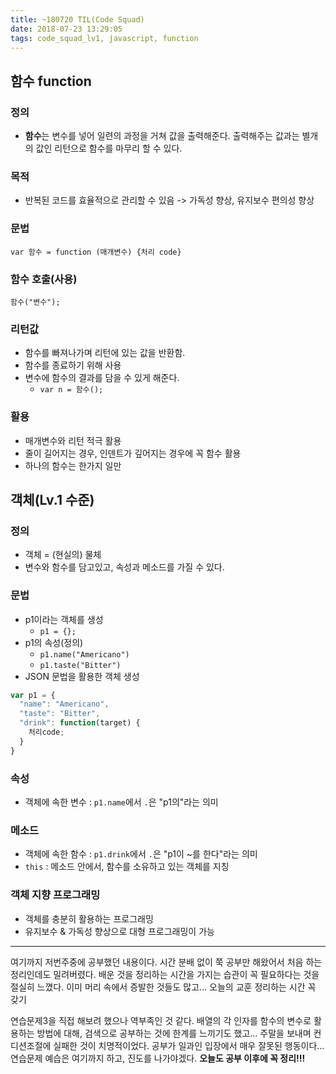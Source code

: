 ```yaml
---
title: ~180720 TIL(Code Squad)
date: 2018-07-23 13:29:05
tags: code_squad_lv1, javascript, function
---
```

## 함수 function
### 정의
- **함수**는 변수를 넣어 일련의 과정을 거쳐 값을 출력해준다. 출력해주는 값과는 별개의 값인 리턴으로 함수를 마무리 할 수 있다.
### 목적
- 반복된 코드를 효율적으로 관리할 수 있음 -> 가독성 향상, 유지보수 편의성 향상
### 문법
`var 함수 = function (매개변수) {처리 code}`
### 함수 호출(사용)
`함수("변수");`
### 리턴값
- 함수를 빠져나가며 리턴에 있는 값을 반환함.
- 함수를 종료하기 위해 사용
- 변수에 함수의 결과를 담을 수 있게 해준다.
  - `var n = 함수();`
### 활용
- 매개변수와 리턴 적극 활용
- 줄이 길어지는 경우, 인덴트가 깊어지는 경우에 꼭 함수 활용
- 하나의 함수는 한가지 일만
## 객체(Lv.1 수준)
### 정의
- 객체 = (현실의) 물체
- 변수와 함수를 담고있고, 속성과 메소드를 가질 수 있다.
### 문법
- p1이라는 객체를 생성
  - `p1 = {};`
- p1의 속성(정의)
  - `p1.name("Americano")`
  - `p1.taste("Bitter")`
- JSON 문법을 활용한 객체 생성
```javascript
var p1 = {
  "name": "Americano",
  "taste": "Bitter",
  "drink": function(target) {
    처리code;
  }
}
```
### 속성
- 객체에 속한 변수 : `p1.name`에서 `.`은 "p1의"라는 의미
### 메소드
- 객체에 속한 함수 : `p1.drink`에서 `.`은 "p1이 ~를 한다"라는 의미
- `this` : 메소드 안에서, 함수를 소유하고 있는 객체를 지칭
### 객체 지향 프로그래밍
- 객체를 충분히 활용하는 프로그래밍
- 유지보수 & 가독성 향상으로 대형 프로그래밍이 가능
---
여기까지 저번주중에 공부했던 내용이다. 시간 분배 없이 쭉 공부만 해왔어서 처음 하는 정리인데도 밀려버렸다. 배운 것을 정리하는 시간을 가지는 습관이 꼭 필요하다는 것을 절실히 느꼈다. 이미 머리 속에서 증발한 것들도 많고… 오늘의 교훈 정리하는 시간 꼭 갖기

연습문제3을 직접 해보려 했으나 역부족인 것 같다. 배열의 각 인자를 함수의 변수로 활용하는 방법에 대해, 검색으로 공부하는 것에 한계를 느끼기도 했고… 주말을 보내며 컨디션조절에 실패한 것이 치명적이었다. 공부가 일과인 입장에서 매우 잘못된 행동이다…
연습문제 예습은 여기까지 하고, 진도를 나가야겠다. **오늘도 공부 이후에 꼭 정리!!!**
